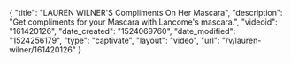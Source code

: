 {
    "title": "LAUREN WILNER'S Compliments On Her Mascara",
    "description": "Get compliments for your Mascara with Lancome's mascara.",
    "videoid": "161420126",
    "date_created": "1524069760",
    "date_modified": "1524256179",
    "type": "captivate",
    "layout": "video",
    "url": "\/v\/lauren-wilner\/161420126"
}
